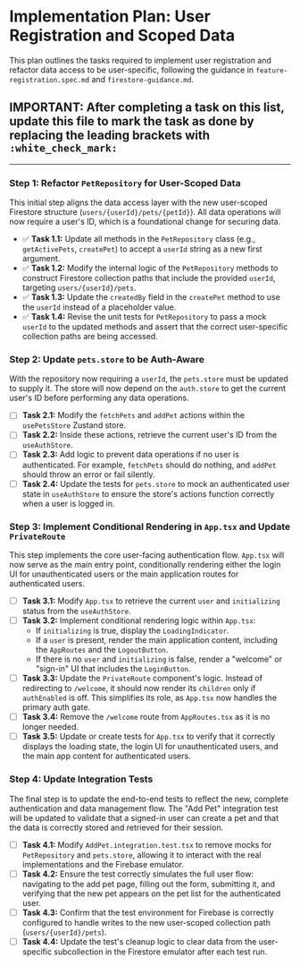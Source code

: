 # Implementation Plan: User Registration and Scoped Data

This plan outlines the tasks required to implement user registration and refactor data access to be user-specific, following the guidance in `feature-registration.spec.md` and `firestore-guidance.md`.


## IMPORTANT: After completing a task on this list, update this file to mark the task as done by replacing the leading brackets with `:white_check_mark:`

---

### Step 1: Refactor `PetRepository` for User-Scoped Data

This initial step aligns the data access layer with the new user-scoped Firestore structure (`users/{userId}/pets/{petId}`). All data operations will now require a user's ID, which is a foundational change for securing data.

-   :white_check_mark: **Task 1.1:** Update all methods in the `PetRepository` class (e.g., `getActivePets`, `createPet`) to accept a `userId` string as a new first argument.
-   :white_check_mark: **Task 1.2:** Modify the internal logic of the `PetRepository` methods to construct Firestore collection paths that include the provided `userId`, targeting `users/{userId}/pets`.
-   :white_check_mark: **Task 1.3:** Update the `createdBy` field in the `createPet` method to use the `userId` instead of a placeholder value.
-   :white_check_mark: **Task 1.4:** Revise the unit tests for `PetRepository` to pass a mock `userId` to the updated methods and assert that the correct user-specific collection paths are being accessed.

### Step 2: Update `pets.store` to be Auth-Aware

With the repository now requiring a `userId`, the `pets.store` must be updated to supply it. The store will now depend on the `auth.store` to get the current user's ID before performing any data operations.

-   [ ] **Task 2.1:** Modify the `fetchPets` and `addPet` actions within the `usePetsStore` Zustand store.
-   [ ] **Task 2.2:** Inside these actions, retrieve the current user's ID from the `useAuthStore`.
-   [ ] **Task 2.3:** Add logic to prevent data operations if no user is authenticated. For example, `fetchPets` should do nothing, and `addPet` should throw an error or fail silently.
-   [ ] **Task 2.4:** Update the tests for `pets.store` to mock an authenticated user state in `useAuthStore` to ensure the store's actions function correctly when a user is logged in.

### Step 3: Implement Conditional Rendering in `App.tsx` and Update `PrivateRoute`

This step implements the core user-facing authentication flow. `App.tsx` will now serve as the main entry point, conditionally rendering either the login UI for unauthenticated users or the main application routes for authenticated users.

-   [ ] **Task 3.1:** Modify `App.tsx` to retrieve the current `user` and `initializing` status from the `useAuthStore`.
-   [ ] **Task 3.2:** Implement conditional rendering logic within `App.tsx`:
    -   If `initializing` is true, display the `LoadingIndicator`.
    -   If a `user` is present, render the main application content, including the `AppRoutes` and the `LogoutButton`.
    -   If there is no `user` and `initializing` is false, render a "welcome" or "sign-in" UI that includes the `LoginButton`.
-   [ ] **Task 3.3:** Update the `PrivateRoute` component's logic. Instead of redirecting to `/welcome`, it should now render its `children` only if `authEnabled` is off. This simplifies its role, as `App.tsx` now handles the primary auth gate.
-   [ ] **Task 3.4:** Remove the `/welcome` route from `AppRoutes.tsx` as it is no longer needed.
-   [ ] **Task 3.5:** Update or create tests for `App.tsx` to verify that it correctly displays the loading state, the login UI for unauthenticated users, and the main app content for authenticated users.

### Step 4: Update Integration Tests

The final step is to update the end-to-end tests to reflect the new, complete authentication and data management flow. The "Add Pet" integration test will be updated to validate that a signed-in user can create a pet and that the data is correctly stored and retrieved for their session.

-   [ ] **Task 4.1:** Modify `AddPet.integration.test.tsx` to remove mocks for `PetRepository` and `pets.store`, allowing it to interact with the real implementations and the Firebase emulator.
-   [ ] **Task 4.2:** Ensure the test correctly simulates the full user flow: navigating to the add pet page, filling out the form, submitting it, and verifying that the new pet appears on the pet list for the authenticated user.
-   [ ] **Task 4.3:** Confirm that the test environment for Firebase is correctly configured to handle writes to the new user-scoped collection path (`users/{userId}/pets`).
-   [ ] **Task 4.4:** Update the test's cleanup logic to clear data from the user-specific subcollection in the Firestore emulator after each test run.

